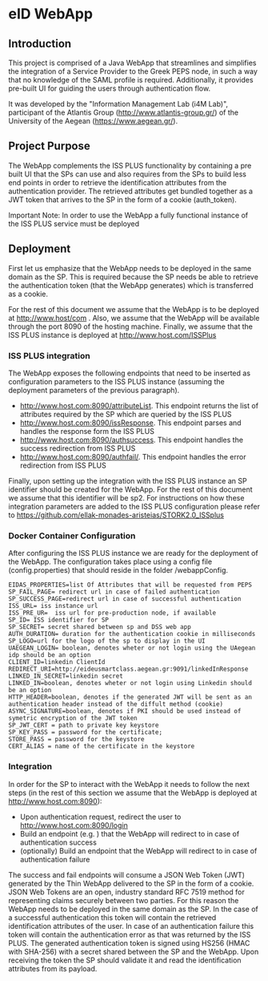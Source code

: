 # eID WebApp

## Introduction

This project is comprised of a Java WebApp that streamlines and simplifies the integration of a Service Provider to the Greek PEPS node, in such a way that no
knowledge of the SAML  profile is required. Additionally, it provides pre-built UI for guiding the users through authentication flow.

It was developed by the "Information Management Lab (i4M Lab)", participant of the Atlantis Group (http://www.atlantis-group.gr/) of the University of the Aegean (https://www.aegean.gr/).

## Project Purpose

The WebApp complements the ISS PLUS functionality by containing a pre built UI that the SPs can use and also requires from the SPs to build less end points in order to retrieve the identification attributes from the authentication provider. The retrieved attributes get bundled together as a JWT token that arrives to the SP in the form of a cookie (auth_token).

Important Note: In order to use the WebApp  a fully functional instance of the ISS PLUS service must be deployed

## Deployment
First let us emphasize that the WebApp needs to be deployed in the same domain as the SP. This is required because the SP needs be able to retrieve the authentication token (that the WebApp generates) which is transferred as a cookie.

For the rest of this document we assume that the WebApp is to be deployed at http://www.host/com . Also, we assume that the WebApp will be available through the port 8090 of the hosting machine. Finally, we assume that the ISS PLUS instance is deployed at http://www.host.com/ISSPlus

### ISS PLUS integration

The WebApp exposes the following endpoints that need to be inserted as configuration parameters to the ISS PLUS instance (assuming the deployment parameters of the previous paragraph).
- http://www.host.com:8090/attributeList. This endpoint returns the list of attributes required by the SP which are queried by the ISS PLUS
- http://www.host.com:8090/issResponse. This endpoint parses and handles the response form the ISS PLUS
- http://www.host.com:8090/authsuccess. This endpoint handles the success redirection from ISS PLUS
- http://www.host.com:8090/authfail/. This endpoint handles the error redirection from ISS PLUS

Finally, upon setting up the integration with the ISS PLUS instance an SP identifier should be created for the WebApp.
For the rest of this document we assume that this identifier will be sp2.
For instructions on how these integration parameters are added to the ISS PLUS configuration please refer to  https://github.com/ellak-monades-aristeias/STORK2.0_ISSplus


### Docker Container Configuration

After configuring the ISS PLUS instance we are ready for the deployment of the WebApp. The configuration takes place using a config file (config.properties) that should reside in the folder /webappConfig.
```
EIDAS_PROPERTIES=list Of Attributes that will be requested from PEPS
SP_FAIL_PAGE= redirect url in case of failed authentication
SP_SUCCESS_PAGE=redirect url in case of successful authentication
ISS_URL= iss instance url
ISS_PRE_UR=  iss url for pre-production node, if available
SP_ID= ISS identifier for SP
SP_SECRET= secret shared between sp and DSS web app
AUTH_DURATION= duration for the authentication cookie in milliseconds
SP_LOGO=url for the logo of the sp to display in the UI
UAEGEAN_LOGIN= boolean, denotes wheter or not login using the UAegean idp should be an option
CLIENT_ID=linkedin ClientId
REDIRECT_URI=http://eideusmartclass.aegean.gr:9091/linkedInResponse
LINKED_IN_SECRET=linkedin secret
LINKED_IN=boolean, denotes wheter or not login using Linkedin should be an option
HTTP_HEADER=boolean, denotes if the generated JWT will be sent as an authentication header instead of the diffult method (cookie)
ASYNC_SIGNATURE=boolean, denotes if PKI should be used instead of symetric encryption of the JWT token
SP_JWT_CERT = path to private key keystore
SP_KEY_PASS = password for the certificate;
STORE_PASS = password for the keystore
CERT_ALIAS = name of the certificate in the keystore
```


### Integration
In order for the SP to interact with the WebApp it needs to follow the next steps (in the rest of this section we assume that the WebApp is deployed at http://www.host.com:8090):
- Upon authentication request, redirect the user to http://www.host.com:8090/login
- Build an endpoint (e.g. ) that the  WebApp will redirect to in case of authentication success
- (optionally) Build an endpoint that the WebApp will redirect to in case of authentication failure

The success and fail endpoints will consume a JSON Web Token (JWT) generated by the Thin WebApp delivered to the SP in the form of a cookie. JSON Web Tokens are an open, industry standard RFC 7519 method for representing claims securely between two parties. For this reason the WebApp needs to be deployed in the same domain as the SP. In the case of a successful authentication this token will contain the retrieved identification attributes of the user. In case of an authentication failure this token will contain the authentication error as that was returned by the ISS PLUS.
The generated authentication token is signed using HS256 (HMAC with SHA-256) with a secret shared between the SP and the WebApp. Upon receiving the token the SP should validate it and read the identification attributes from its payload.
